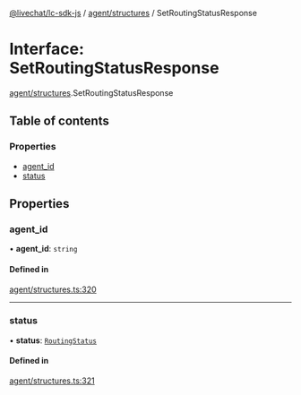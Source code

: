 [@livechat/lc-sdk-js](../README.md) / [agent/structures](../modules/agent_structures.md) / SetRoutingStatusResponse

# Interface: SetRoutingStatusResponse

[agent/structures](../modules/agent_structures.md).SetRoutingStatusResponse

## Table of contents

### Properties

- [agent\_id](agent_structures.SetRoutingStatusResponse.md#agent_id)
- [status](agent_structures.SetRoutingStatusResponse.md#status)

## Properties

### agent\_id

• **agent\_id**: `string`

#### Defined in

[agent/structures.ts:320](https://github.com/livechat/lc-sdk-js/blob/951da85/src/agent/structures.ts#L320)

___

### status

• **status**: [`RoutingStatus`](../enums/objects.RoutingStatus.md)

#### Defined in

[agent/structures.ts:321](https://github.com/livechat/lc-sdk-js/blob/951da85/src/agent/structures.ts#L321)
